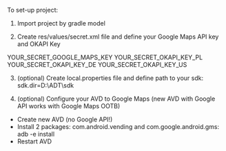 To set-up project:

1. Import project by gradle model

2. Create res/values/secret.xml file and define your Google Maps API key and OKAPI Key
<resources xmlns:tools="http://schemas.android.com/tools">
    <string name="mapsKey" translatable="false">YOUR_SECRET_GOOGLE_MAPS_KEY</string>
    <string name="okapiKey_pl" translatable="false">YOUR_SECRET_OKAPI_KEY_PL</string>
    <string name="okapiKey_de" translatable="false">YOUR_SECRET_OKAPI_KEY_DE</string>
    <string name="okapiKey_us" translatable="false">YOUR_SECRET_OKAPI_KEY_US</string>
</resources>

3. (optional) Create local.properties file and define path to your sdk:
sdk.dir=D\:\\ADT\\sdk

4. (optional) Configure your AVD to Google Maps (new AVD with Google API works with Google Maps OOTB)
- Create new AVD (no Google API!)
- Install 2 packages: com.android.vending and com.google.android.gms:
adb -e install <apk>
- Restart AVD
